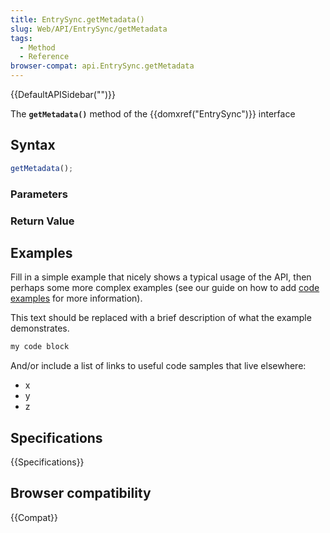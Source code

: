 ```yaml
---
title: EntrySync.getMetadata()
slug: Web/API/EntrySync/getMetadata
tags:
  - Method
  - Reference
browser-compat: api.EntrySync.getMetadata
---
```

{{DefaultAPISidebar("")}}

The **`getMetadata()`** method of the {{domxref("EntrySync")}} interface 

## Syntax

```js
getMetadata();
```

### Parameters



### Return Value



## Examples

Fill in a simple example that nicely shows a typical usage of the API, then perhaps some more complex examples (see our guide on how to add [code examples](/en-US/docs/MDN/Contribute/Structures/Code_examples) for more information).

This text should be replaced with a brief description of what the example demonstrates.

```js
my code block
```

And/or include a list of links to useful code samples that live elsewhere:

*   x
*   y
*   z

## Specifications

{{Specifications}}

## Browser compatibility

{{Compat}}

